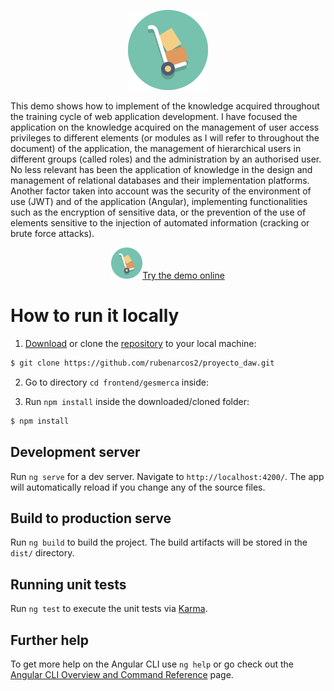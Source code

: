 <p align="center"><a href="https://vps.rarcos.com:10448/" target="_blank"><img src="./src/assets/img/icons/gesmerca.png" alt="GesMerCa Logo"></a></p>

This demo shows how to implement of the knowledge acquired throughout the training cycle of web application development.
I have focused the application on the knowledge acquired on the management of user access privileges to different elements (or modules as I will refer to throughout the document) of the application, the management of hierarchical users in different groups (called roles) and the administration by an authorised user. No less relevant has been the application of knowledge in the design and management of relational databases and their implementation platforms. Another factor taken into account was the security of the environment of use (JWT) and of the application (Angular), implementing functionalities such as the encryption of sensitive data, or the prevention of the use of elements sensitive to the injection of automated information (cracking or brute force attacks).

<p align="center"><a href="https://vps.rarcos.com:10448/" target="_blank"><img src="./src/assets/img/icons/gesmerca.png" width="50" alt="Try the demo">Try the demo online</a></p>

# How to run it locally

1. [Download](https://github.com/rubenarcos2/proyecto_daw/archive/refs/heads/main.zip) or clone the [repository](https://github.com/rubenarcos2/proyecto_daw.git) to your local machine:

```bash
$ git clone https://github.com/rubenarcos2/proyecto_daw.git
```

2. Go to directory `cd frontend/gesmerca` inside:

3. Run `npm install` inside the downloaded/cloned folder:

```bash
$ npm install
```

## Development server

Run `ng serve` for a dev server. Navigate to `http://localhost:4200/`. The app will automatically reload if you change any of the source files.

## Build to production serve

Run `ng build` to build the project. The build artifacts will be stored in the `dist/` directory.

## Running unit tests

Run `ng test` to execute the unit tests via [Karma](https://karma-runner.github.io).

## Further help

To get more help on the Angular CLI use `ng help` or go check out the [Angular CLI Overview and Command Reference](https://angular.io/cli) page.
